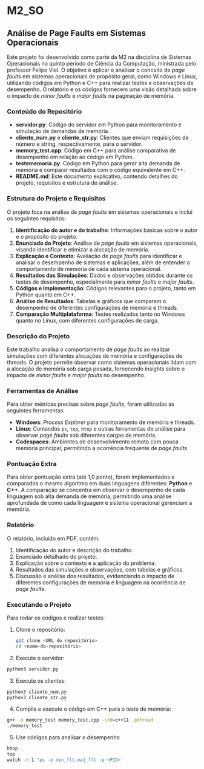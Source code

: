 # M2_SO

## Análise de Page Faults em Sistemas Operacionais

Este projeto foi desenvolvido como parte da M2 na disciplina de Sistemas Operacionais no quinto período de Ciência da Computação, ministrada pelo professor Felipe Viel. O objetivo é aplicar e analisar o conceito de *page faults* em sistemas operacionais de propósito geral, como Windows e Linux, utilizando códigos em Python e C++ para realizar testes e observações de desempenho. O relatório e os códigos fornecem uma visão detalhada sobre o impacto de *minor faults* e *major faults* na paginação de memória.

### Conteúdo do Repositório

- **servidor.py**: Código do servidor em Python para monitoramento e simulação de demandas de memória.
- **cliente_num.py** e **cliente_str.py**: Clientes que enviam requisições de número e string, respectivamente, para o servidor.
- **memory_test.cpp**: Código em C++ para análise comparativa de desempenho em relação ao código em Python.
- **testememoria.py**: Código em Python para gerar alta demanda de memória e comparar resultados com o código equivalente em C++.
- **README.md**: Este documento explicativo, contendo detalhes do projeto, requisitos e estrutura de análise.

### Estrutura do Projeto e Requisitos

O projeto foca na análise de *page faults* em sistemas operacionais e inclui os seguintes requisitos:

1. **Identificação do autor e do trabalho**: Informações básicas sobre o autor e o propósito do projeto.
2. **Enunciado do Projeto**: Análise de *page faults* em sistemas operacionais, visando identificar e otimizar a alocação de memória.
3. **Explicação e Contexto**: Avaliação de *page faults* para identificar e analisar o desempenho de sistemas e aplicações, além de entender o comportamento de memória de cada sistema operacional.
4. **Resultados das Simulações**: Dados e observações obtidos durante os testes de desempenho, especialmente para *minor faults* e *major faults*.
5. **Códigos e Implementação**: Códigos relevantes para o projeto, tanto em Python quanto em C++.
6. **Análise de Resultados**: Tabelas e gráficos que comparam o desempenho de diferentes configurações de memória e threads.
7. **Comparação Multiplataforma**: Testes realizados tanto no Windows quanto no Linux, com diferentes configurações de carga.

### Descrição do Projeto

Este trabalho analisa o comportamento de *page faults* ao realizar simulações com diferentes alocações de memória e configurações de threads. O projeto permite observar como sistemas operacionais lidam com a alocação de memória sob carga pesada, fornecendo insights sobre o impacto de *minor faults* e *major faults* no desempenho.

### Ferramentas de Análise

Para obter métricas precisas sobre *page faults*, foram utilizadas as seguintes ferramentas:

- **Windows**: *Process Explorer* para monitoramento de memória e threads.
- **Linux**: Comandos `ps`, `top`, `htop` e outras ferramentas de análise para observar *page faults* sob diferentes cargas de memória.
- **Codespaces**: Ambientes de desenvolvimento remoto com pouca memória principal, permitindo a ocorrência frequente de *page faults*.

### Pontuação Extra

Para obter pontuação extra (até 1,0 ponto), foram implementados e comparados o mesmo algoritmo em duas linguagens diferentes: **Python** e **C++**. A comparação se concentra em observar o desempenho de cada linguagem sob alta demanda de memória, permitindo uma análise aprofundada de como cada linguagem e sistema operacional gerenciam a memória.

### Relatório

O relatório, incluído em PDF, contém:

1. Identificação do autor e descrição do trabalho.
2. Enunciado detalhado do projeto.
3. Explicação sobre o contexto e a aplicação do problema.
4. Resultados das simulações e observações, com tabelas e gráficos.
5. Discussão e análise dos resultados, evidenciando o impacto de diferentes configurações de memória e linguagem na ocorrência de *page faults*.

### Executando o Projeto

Para rodar os códigos e realizar testes:

1. Clone o repositório:
   ```bash
   git clone <URL do repositório>
   cd <nome-do-repositório>

2. Execute o servidor:
  ```bash
  python3 servidor.py
   ```

3. Execute os clientes:
 ```bash
 python3 cliente_num.py
 python3 cliente_str.py
 ```

4. Compile e execute o código em C++ para o teste de memória:
 ```bash
 g++ -o memory_test memory_test.cpp -std=c++11 -pthread
 ./memory_test
 ```

5. Use códigos para analisar o desempenho
 ```bash
 htop
 top
 watch -n 1 "ps -o min_flt,maj_flt -p <PID>
 ```



